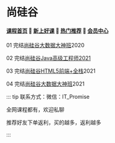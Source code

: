 # 尚硅谷

#### [**课程首页**](../index.md) 💖 [**新上好课**](./xshk.md) 💖 [**热门推荐**](./rmtj.md) 💖 [**会员中心**](./vip.md)

01 完结[尚硅谷大数据大神班](http://www.atguigu.com/bigdata/)2020

02 完结[尚硅谷Java高级工程师2021](http://www.atguigu.com/kecheng.shtml)

03 完结[尚硅谷HTML5前端+全栈](http://www.atguigu.com/web/)2021

04 完结[尚硅谷大数据大神班](http://www.atguigu.com/bigdata/)2021



::: tip
联系方式：微信：IT_Promise

全网课程都有，欢迎私聊

推荐好友下单返利，买的越多，返利越多

:::